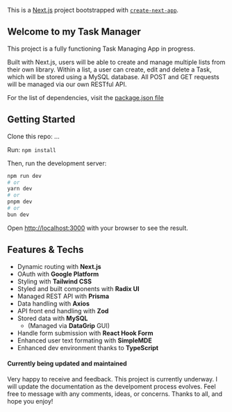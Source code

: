 This is a [Next.js](https://nextjs.org/) project bootstrapped with [`create-next-app`](https://github.com/vercel/next.js/tree/canary/packages/create-next-app).

## Welcome to my Task Manager

This project is a fully functioning Task Managing App in progress.

Built with Next.js, users will be able to create and manage multiple lists from their own library. Within a list, a user can create, edit and delete a Task, which will be stored using a MySQL database. All POST and GET requests will be managed via our own RESTful API.

For the list of dependencies, visit the [package.json file](...)

## Getting Started

Clone this repo: ...

Run: `npm install`

Then, run the development server:

```bash
npm run dev
# or
yarn dev
# or
pnpm dev
# or
bun dev
```

Open [http://localhost:3000](http://localhost:3000) with your browser to see the result.

## Features & Techs

- Dynamic routing with **Next.js**
- OAuth with **Google Platform**
- Styling with **Tailwind CSS**
- Styled and built components with **Radix UI**
- Managed REST API with **Prisma**
- Data handling with **Axios**
- API front end handling with **Zod**
- Stored data with **MySQL**
  - (Managed via **DataGrip** GUI)
- Handle form submission with **React Hook Form**
- Enhanced user text formating with **SimpleMDE**
- Enhanced dev environment thanks to **TypeScript**

#### Currently being updated and maintained

Very happy to receive and feedback. This project is currently underway. I will update the documentation as the develpoment process evolves. Feel free to message with any comments, ideas, or concerns. Thanks to all, and hope you enjoy!
